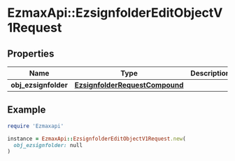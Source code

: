 # EzmaxApi::EzsignfolderEditObjectV1Request

## Properties

| Name | Type | Description | Notes |
| ---- | ---- | ----------- | ----- |
| **obj_ezsignfolder** | [**EzsignfolderRequestCompound**](EzsignfolderRequestCompound.md) |  |  |

## Example

```ruby
require 'Ezmaxapi'

instance = EzmaxApi::EzsignfolderEditObjectV1Request.new(
  obj_ezsignfolder: null
)
```

